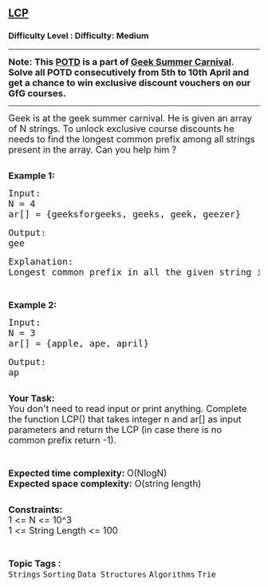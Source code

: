<h2><a href="https://www.geeksforgeeks.org/problems/lcp--170637/1?page=2&difficulty=Medium&status=unsolved&sortBy=submissions">LCP</a></h2><h3>Difficulty Level : Difficulty: Medium</h3><hr><div class="problems_problem_content__Xm_eO"><p><span style="font-size:18px"><strong>Note: This&nbsp;<a href="http://practice.geeksforgeeks.org/problem-of-the-day">POTD</a>&nbsp;is a part of&nbsp;<a href="https://practice.geeksforgeeks.org/summer-carnival-2022?utm_source=potd&amp;utm_medium=problempage&amp;utm_campaign=gsc22">Geek Summer Carnival</a>. Solve all POTD consecutively from 5th to 10th April and get a chance to win exclusive discount vouchers on our GfG courses.</strong></span></p>

<hr>
<p><span style="font-size:18px">Geek is at the geek summer carnival. He is given an array of N strings. To unlock exclusive course discounts he needs to find the longest common prefix among all strings present in the array. Can you help him ?</span></p>

<p><br>
<span style="font-size:18px"><strong>Example 1:</strong></span></p>

<pre><span style="font-size:18px">Input:
N = 4
ar[] = {geeksforgeeks, geeks, geek, geezer}</span>

<span style="font-size:18px">Output:
gee</span>

<span style="font-size:18px">Explanation: 
Longest common prefix in all the given string is gee. </span></pre>

<p>&nbsp;</p>

<p><strong><span style="font-size:18px">Example 2:</span></strong></p>

<pre><span style="font-size:18px">Input:
N = 3
ar[] = {apple, ape, april}</span>

<span style="font-size:18px">Output:
ap</span></pre>

<p><br>
<span style="font-size:18px"><strong>Your Task:</strong><br>
You don't need to read input or print anything. Complete the function LCP() that takes integer n and ar[] as input parameters and return the LCP (in case there is no common prefix return -1).&nbsp;</span></p>

<p>&nbsp;</p>

<p><span style="font-size:18px"><strong>Expected time complexity: </strong>O(NlogN)<br>
<strong>Expected space complexity:</strong> O(string length)</span></p>

<p><br>
<span style="font-size:18px"><strong>Constraints:</strong><br>
1 &lt;= N &lt;= 10^3<br>
1 &lt;= String Length &lt;= 100</span></p>
</div><br><p><span style=font-size:18px><strong>Topic Tags : </strong><br><code>Strings</code>&nbsp;<code>Sorting</code>&nbsp;<code>Data Structures</code>&nbsp;<code>Algorithms</code>&nbsp;<code>Trie</code>&nbsp;
